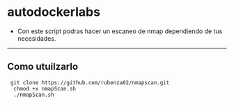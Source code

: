 # autodockerlabs

- Con este script podras hacer un escaneo de nmap dependiendo de tus necesidades.

------------------------------------------------------

  ## Como utuilzarlo

```
 git clone https://github.com/rubenza02/nmapscan.git
  chmod +x nmapScan.sh
  ./nmapScan.sh
```

 
  
